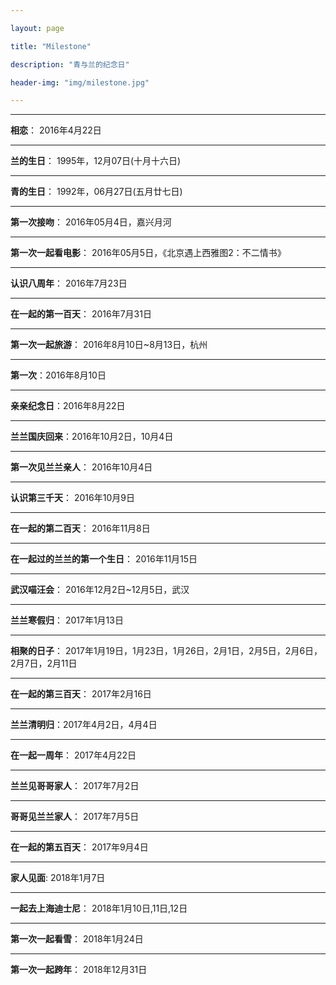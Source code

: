 ```yaml
---

layout: page

title: "Milestone"

description: "青与兰的纪念日"

header-img: "img/milestone.jpg"

---
```


---

**相恋**： 2016年4月22日  

---

**兰的生日**： 1995年，12月07日(十月十六日) 

---

**青的生日**： 1992年，06月27日(五月廿七日)

---

**第一次接吻**： 2016年05月4日，嘉兴月河

---

**第一次一起看电影**： 2016年05月5日，《北京遇上西雅图2：不二情书》

---

**认识八周年**： 2016年7月23日

---

**在一起的第一百天**： 2016年7月31日

---

**第一次一起旅游**： 2016年8月10日~8月13日，杭州

---

**第一次**：2016年8月10日

---

**亲亲纪念日**：2016年8月22日

---

**兰兰国庆回来**：2016年10月2日，10月4日

---

**第一次见兰兰亲人**： 2016年10月4日

---

**认识第三千天**： 2016年10月9日

---

**在一起的第二百天**： 2016年11月8日

---

**在一起过的兰兰的第一个生日**： 2016年11月15日

---

**武汉喵汪会**： 2016年12月2日~12月5日，武汉

---

**兰兰寒假归**： 2017年1月13日

---

**相聚的日子**： 2017年1月19日，1月23日，1月26日，2月1日，2月5日，2月6日，2月7日，2月11日

---

**在一起的第三百天**： 2017年2月16日

---

**兰兰清明归**：2017年4月2日，4月4日

---

**在一起一周年**： 2017年4月22日

---

**兰兰见哥哥家人**： 2017年7月2日

---

**哥哥见兰兰家人**： 2017年7月5日

---

**在一起的第五百天**： 2017年9月4日

---

**家人见面**:  2018年1月7日

---

**一起去上海迪士尼**： 2018年1月10日,11日,12日

---

**第一次一起看雪**： 2018年1月24日

---

**第一次一起跨年**： 2018年12月31日